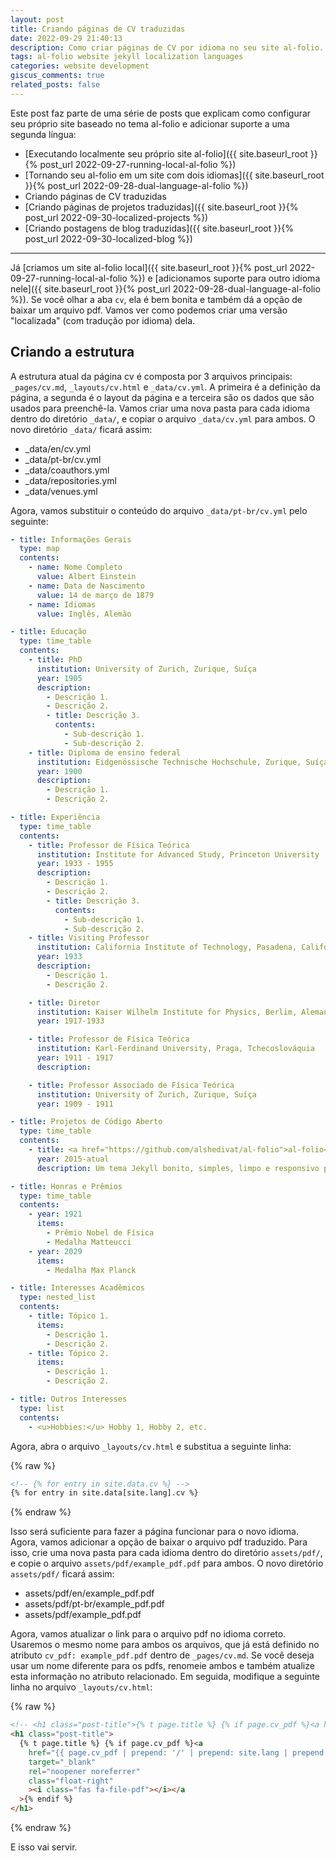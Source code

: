 ```yaml
---
layout: post
title: Criando páginas de CV traduzidas
date: 2022-09-29 21:40:13
description: Como criar páginas de CV por idioma no seu site al-folio.
tags: al-folio website jekyll localization languages
categories: website development
giscus_comments: true
related_posts: false
---
```


Este post faz parte de uma série de posts que explicam como configurar seu próprio site baseado no tema al-folio e adicionar suporte a uma segunda língua:

- [Executando localmente seu próprio site al-folio]({{ site.baseurl_root }}{% post_url 2022-09-27-running-local-al-folio %})
- [Tornando seu al-folio em um site com dois idiomas]({{ site.baseurl_root }}{% post_url 2022-09-28-dual-language-al-folio %})
- Criando páginas de CV traduzidas
- [Criando páginas de projetos traduzidas]({{ site.baseurl_root }}{% post_url 2022-09-30-localized-projects %})
- [Criando postagens de blog traduzidas]({{ site.baseurl_root }}{% post_url 2022-09-30-localized-blog %})

---

Já [criamos um site al-folio local]({{ site.baseurl_root }}{% post_url 2022-09-27-running-local-al-folio %}) e [adicionamos suporte para outro idioma nele]({{ site.baseurl_root }}{% post_url 2022-09-28-dual-language-al-folio %}). Se você olhar a aba `cv`, ela é bem bonita e também dá a opção de baixar um arquivo pdf. Vamos ver como podemos criar uma versão "localizada" (com tradução por idioma) dela.

## Criando a estrutura

A estrutura atual da página cv é composta por 3 arquivos principais: `_pages/cv.md`, `_layouts/cv.html` e `_data/cv.yml`. A primeira é a definição da página, a segunda é o layout da página e a terceira são os dados que são usados ​​para preenchê-la. Vamos criar uma nova pasta para cada idioma dentro do diretório `_data/`, e copiar o arquivo `_data/cv.yml` para ambos. O novo diretório `_data/` ficará assim:

- \_data/en/cv.yml
- \_data/pt-br/cv.yml
- \_data/coauthors.yml
- \_data/repositories.yml
- \_data/venues.yml

Agora, vamos substituir o conteúdo do arquivo `_data/pt-br/cv.yml` pelo seguinte:

```yaml
- title: Informações Gerais
  type: map
  contents:
    - name: Nome Completo
      value: Albert Einstein
    - name: Data de Nascimento
      value: 14 de março de 1879
    - name: Idiomas
      value: Inglês, Alemão

- title: Educação
  type: time_table
  contents:
    - title: PhD
      institution: University of Zurich, Zurique, Suíça
      year: 1905
      description:
        - Descrição 1.
        - Descrição 2.
        - title: Descrição 3.
          contents:
            - Sub-descrição 1.
            - Sub-descrição 2.
    - title: Diploma de ensino federal
      institution: Eidgenössische Technische Hochschule, Zurique, Suíça
      year: 1900
      description:
        - Descrição 1.
        - Descrição 2.

- title: Experiência
  type: time_table
  contents:
    - title: Professor de Física Teórica
      institution: Institute for Advanced Study, Princeton University
      year: 1933 - 1955
      description:
        - Descrição 1.
        - Descrição 2.
        - title: Descrição 3.
          contents:
            - Sub-descrição 1.
            - Sub-descrição 2.
    - title: Visiting Professor
      institution: California Institute of Technology, Pasadena, Califórnia, EUA
      year: 1933
      description:
        - Descrição 1.
        - Descrição 2.

    - title: Diretor
      institution: Kaiser Wilhelm Institute for Physics, Berlim, Alemanha.
      year: 1917-1933

    - title: Professor de Física Teórica
      institution: Karl-Ferdinand University, Praga, Tchecoslováquia
      year: 1911 - 1917
      description:

    - title: Professor Associado de Física Teórica
      institution: University of Zurich, Zurique, Suíça
      year: 1909 - 1911

- title: Projetos de Código Aberto
  type: time_table
  contents:
    - title: <a href="https://github.com/alshedivat/al-folio">al-folio</a>
      year: 2015-atual
      description: Um tema Jekyll bonito, simples, limpo e responsivo para acadêmicos.

- title: Honras e Prêmios
  type: time_table
  contents:
    - year: 1921
      items:
        - Prêmio Nobel de Física
        - Medalha Matteucci
    - year: 2029
      items:
        - Medalha Max Planck

- title: Interesses Acadêmicos
  type: nested_list
  contents:
    - title: Tópico 1.
      items:
        - Descrição 1.
        - Descrição 2.
    - title: Tópico 2.
      items:
        - Descrição 1.
        - Descrição 2.

- title: Outros Interesses
  type: list
  contents:
    - <u>Hobbies:</u> Hobby 1, Hobby 2, etc.
```

Agora, abra o arquivo `_layouts/cv.html` e substitua a seguinte linha:

{% raw %}

```html
<!-- {% for entry in site.data.cv %} -->
{% for entry in site.data[site.lang].cv %}
```

{% endraw %}

Isso será suficiente para fazer a página funcionar para o novo idioma. Agora, vamos adicionar a opção de baixar o arquivo pdf traduzido. Para isso, crie uma nova pasta para cada idioma dentro do diretório `assets/pdf/`, e copie o arquivo `assets/pdf/example_pdf.pdf` para ambos. O novo diretório `assets/pdf/` ficará assim:

- assets/pdf/en/example_pdf.pdf
- assets/pdf/pt-br/example_pdf.pdf
- assets/pdf/example_pdf.pdf

Agora, vamos atualizar o link para o arquivo pdf no idioma correto. Usaremos o mesmo nome para ambos os arquivos, que já está definido no atributo `cv_pdf: example_pdf.pdf` dentro de `_pages/cv.md`. Se você deseja usar um nome diferente para os pdfs, renomeie ambos e também atualize esta informação no atributo relacionado. Em seguida, modifique a seguinte linha no arquivo `_layouts/cv.html`:

{% raw %}

```html
<!-- <h1 class="post-title">{% t page.title %} {% if page.cv_pdf %}<a href="{{ page.cv_pdf | prepend: 'assets/pdf/' | relative_url}}" target="_blank" rel="noopener noreferrer" class="float-right"><i class="fas fa-file-pdf"></i></a>{% endif %}</h1> -->
<h1 class="post-title">
  {% t page.title %} {% if page.cv_pdf %}<a
    href="{{ page.cv_pdf | prepend: '/' | prepend: site.lang | prepend: 'assets/pdf/' | relative_url}}"
    target="_blank"
    rel="noopener noreferrer"
    class="float-right"
    ><i class="fas fa-file-pdf"></i></a
  >{% endif %}
</h1>
```

{% endraw %}

E isso vai servir.
